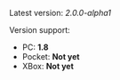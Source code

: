 Latest version: *2.0.0-alpha1*

Version support:
 
* PC:  **1.8**
* Pocket:  **Not yet**
* XBox:  **Not yet**
